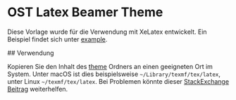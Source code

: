 # OST Latex Beamer Theme

Diese Vorlage wurde für die Verwendung mit XeLatex entwickelt. Ein Beispiel findet sich unter [example](./example).

## Verwendung

Kopieren Sie den Inhalt des [theme](./theme) Ordners an einen geeigneten Ort im System. Unter macOS ist dies beispielsweise `~/Library/texmf/tex/latex`, unter Linux `~/texmf/tex/latex`. Bei Problemen könnte dieser [StackExchange Beitrag](https://tex.stackexchange.com/a/1138/12195) weiterhelfen.


